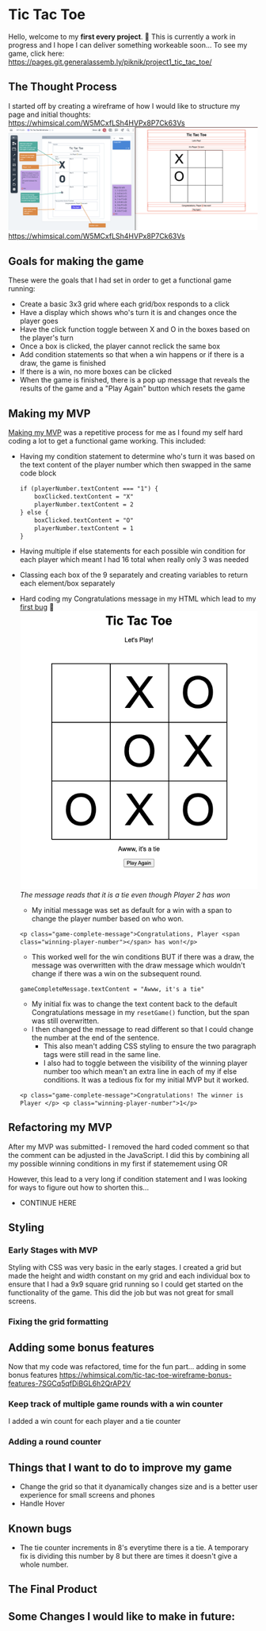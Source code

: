 # Tic Tac Toe 
Hello, welcome to my **first every project**. :tada: This is currently a work in progress and I hope I can deliver something workeable soon... To see my game, click here:
https://pages.git.generalassemb.ly/piknik/project1_tic_tac_toe/

## The Thought Process 
I started off by creating a wireframe of how I would like to structure my page and initial thoughts: https://whimsical.com/W5MCxfLSh4HVPx8P7Ck63Vs
![](README%20images/Screenshot%201%20Initial%20Planning%202023-02-22%20at%201.55.56%20pm.png)
https://whimsical.com/W5MCxfLSh4HVPx8P7Ck63Vs

## Goals for making the game 
These were the goals that I had set in order to get a functional game running: 
* Create a basic 3x3 grid where each grid/box responds to a click 
* Have a display which shows who's turn it is and changes once the player goes 
* Have the click function toggle between X and O in the boxes based on the player's turn 
* Once a box is clicked, the player cannot reclick the same box 
* Add condition statements so that when a win happens or if there is a draw, the game is finished 
* If there is a win, no more boxes can be clicked
* When the game is finished, there is a pop up message that reveals the results of the game and a "Play Again" button which resets the game

## Making my MVP 
[Making my MVP](https://git.generalassemb.ly/piknik/project1_tic_tac_toe/commit/d54b0414878379287eb949f341e99f591556204b) was a repetitive process for me as I found my self hard coding a lot to get a functional game working. This included: 
* Having my condition statement to determine who's turn it was based on the text content of the player number which then swapped in the same code block 
    ```
    if (playerNumber.textContent === "1") {
        boxClicked.textContent = "X"
        playerNumber.textContent = 2
    } else {
        boxClicked.textContent = "O"
        playerNumber.textContent = 1 
    }
    ```
* Having multiple if else statements for each possible win condition for each player which meant I had 16 total when really only 3 was needed 
* Classing each box of the 9 separately and creating variables to return each element/box separately 
* Hard coding my Congratulations message in my HTML which lead to my [first bug](https://git.generalassemb.ly/piknik/project1_tic_tac_toe/commit/f86091a81da32e9c49f93c8f487707fcf6ed705f) :bug:
    ![bug 1](README%20images/First%20Bug%20Screenshot%202023-02-22%20at%204.19.49%20pm.png)
    *The message reads that it is a tie even though Player 2 has won*

    - My initial message was set as default for a win with a span to change the player number based on who won. 
    ```
    <p class="game-complete-message">Congratulations, Player <span class="winning-player-number"></span> has won!</p>
    ```
    - This worked well for the win conditions BUT if there was a draw, the message was overwritten with the draw message which wouldn't change if there was a win on the subsequent round. 
    ```
    gameCompleteMessage.textContent = "Awww, it's a tie"
    ```
    - My initial fix was to change the text content back to the default Congratulations message in my `resetGame()` function, but the span was still overwritten. 
    - I then changed the message to read different so that I could change the number at the end of the sentence. 
        - This also mean't adding CSS styling to ensure the two paragraph tags were still read in the same line. 
        - I also had to toggle between the visibility of the winning player number too which mean't an extra line in each of my if else conditions. It was a tedious fix for my initial MVP but it worked. 
    ```
    <p class="game-complete-message">Congratulations! The winner is Player </p> <p class="winning-player-number">1</p>
    ```


## Refactoring my MVP 

After my MVP was submitted- I removed the hard coded comment so that the comment can be adjusted in the JavaScript. I did this by combining all my possible winning conditions in my first if statemement using OR 

However, this lead to a very long if condition statement and I was looking  for ways to figure out how to shorten this...
- CONTINUE HERE 

## Styling 
### Early Stages with MVP 
Styling with CSS was very basic in the early stages. I created a grid but made the height and width constant on my grid and each individual box to ensure that I had a 9x9 square grid running so I could get started on the functionality of the game. This did the job but was not great for small screens.

### Fixing the grid formatting 


## Adding some bonus features 
Now that my code was refactored, time for the fun part...  adding in some bonus features
https://whimsical.com/tic-tac-toe-wireframe-bonus-features-7SGCq5qfDiBGL6h2QrAP2V

### Keep track of multiple game rounds with a win counter
I added a win count for each player and a tie counter
### Adding a round counter 

## Things that I want to do to improve my game 
* Change the grid so that it dyanamically changes size and is a better user experience for small screens and phones 
* Handle Hover 

## Known bugs
* The tie counter increments in 8's everytime there is a tie. A temporary fix is dividing this number by 8 but there are times it doesn't give a whole number.

## The Final Product 

## Some Changes I would like to make in future: 